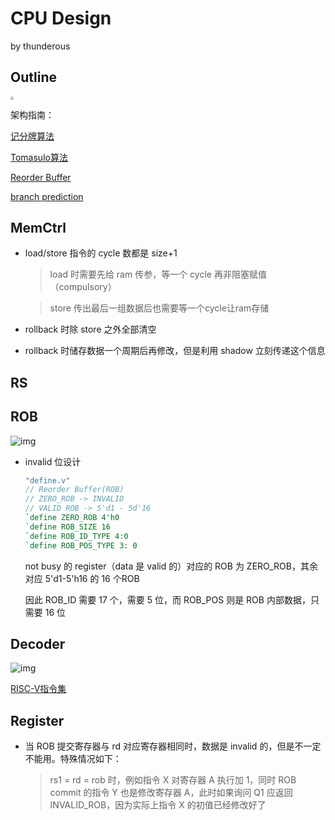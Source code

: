 # CPU Design

by thunderous

## Outline

<img src="D:\Sam\program\CPU-2022\CPU-design.png" style="zoom:30%">

架构指南：

[记分牌算法](https://zhuanlan.zhihu.com/p/496078836)

[Tomasulo算法](https://zhuanlan.zhihu.com/p/499978902)

[Reorder Buffer](https://zhuanlan.zhihu.com/p/501631371)

[branch prediction](https://zhuanlan.zhihu.com/p/490749315)

## MemCtrl

* load/store 指令的 cycle 数都是 size+1

  > load 时需要先给 ram 传参，等一个 cycle 再非阻塞赋值（compulsory）
  
  > store 传出最后一组数据后也需要等一个cycle让ram存储
  
* rollback 时除 store 之外全部清空

* rollback 时储存数据一个周期后再修改，但是利用 shadow 立刻传递这个信息

## RS



## ROB

![img](https://pic3.zhimg.com/v2-252534106244ab82292e5b856f296a06_r.jpg)

* invalid 位设计

  ```verilog
  "define.v"
  // Reorder Buffer(ROB)
  // ZERO_ROB -> INVALID 
  // VALID ROB -> 5'd1 - 5d'16
  `define ZERO_ROB 4'h0
  `define ROB_SIZE 16
  `define ROB_ID_TYPE 4:0
  `define ROB_POS_TYPE 3: 0
  ```

  not busy 的 register（data 是 valid 的）对应的 ROB 为 ZERO_ROB，其余对应 5'd1-5'h16 的 16 个ROB

  因此 ROB_ID 需要 17 个，需要 5 位，而 ROB_POS 则是 ROB 内部数据，只需要 16 位

##  Decoder

![img](https://img-blog.csdnimg.cn/20210514222917648.png?x-oss-process=image/watermark,type_ZmFuZ3poZW5naGVpdGk,shadow_10,text_aHR0cHM6Ly9ibG9nLmNzZG4ubmV0L3FxXzM4OTE1MzU0,size_16,color_FFFFFF,t_70)

[RISC-V指令集](https://blog.csdn.net/qq_38915354/article/details/115696721)

## Register

* 当 ROB 提交寄存器与 rd 对应寄存器相同时，数据是 invalid 的，但是不一定不能用。特殊情况如下：

  > rs1 = rd = rob 时，例如指令 X 对寄存器 A 执行加 1，同时 ROB commit 的指令 Y 也是修改寄存器 A，此时如果询问 Q1 应返回 INVALID_ROB，因为实际上指令 X 的初值已经修改好了
